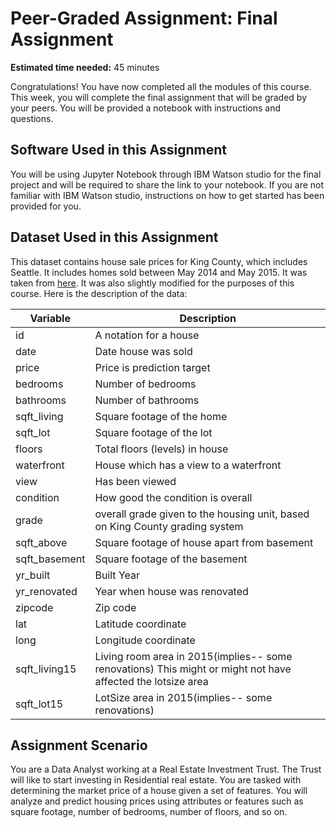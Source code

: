 <html lang="en">
  <head>
    <meta charset="utf-8">
    <meta name="viewport" content="width=device-width, initial-scale=1">
    <link rel="stylesheet" href="https://stackpath.bootstrapcdn.com/bootstrap/4.3.1/css/bootstrap.min.css" integrity="sha384-ggOyR0iXCbMQv3Xipma34MD+dH/1fQ784/j6cY/iJTQUOhcWr7x9JvoRxT2MZw1T" crossorigin="anonymous">
    <link rel="stylesheet" href="https://unpkg.com/@highlightjs/cdn-assets@10.7.1/styles/default.min.css">
  </head>
  <body>
    <h1>Peer-Graded Assignment: Final Assignment</h1>
    <p><strong>Estimated time needed:</strong> 45 minutes</p>
    <p>Congratulations! You have now completed all the modules of this course. This week, you will complete the final assignment that will be graded by your peers. You will be provided a notebook with instructions and questions.</p>
    <h2>Software Used in this Assignment</h2>
    <p>You will be using Jupyter Notebook through IBM Watson studio for the final project and will be required to share the link to your notebook. If you are not familiar with IBM Watson studio, instructions on how to get started has been provided for you.</p>
    <h2>Dataset Used in this Assignment</h2>
    <p>This dataset contains house sale prices for King County, which includes Seattle. It includes homes sold between May 2014 and May 2015. It was taken from <a href="https://www.kaggle.com/harlfoxem/housesalesprediction?utm_medium=Exinfluencer&#x26;utm_source=Exinfluencer&#x26;utm_content=000026UJ&#x26;utm_term=10006555&#x26;utm_id=NA-SkillsNetwork-Channel-SkillsNetworkCoursesIBMDeveloperSkillsNetworkDA0101ENSkillsNetwork20235326-2021-01-01" target="_blank" rel="external">here</a>. It was also slightly modified for the purposes of this course. Here is the description of the data:</p>
    <table>
      <thead>
        <tr>
          <th>Variable</th>
          <th>Description</th>
        </tr>
      </thead>
      <tbody>
        <tr>
          <td>id</td>
          <td>A notation for a house</td>
        </tr>
        <tr>
          <td>date</td>
          <td>Date house was sold</td>
        </tr>
        <tr>
          <td>price</td>
          <td>Price is prediction target</td>
        </tr>
        <tr>
          <td>bedrooms</td>
          <td>Number of bedrooms</td>
        </tr>
        <tr>
          <td>bathrooms</td>
          <td>Number of bathrooms</td>
        </tr>
        <tr>
          <td>sqft_living</td>
          <td>Square footage of the home</td>
        </tr>
        <tr>
          <td>sqft_lot</td>
          <td>Square footage of the lot</td>
        </tr>
        <tr>
          <td>floors</td>
          <td>Total floors (levels) in house</td>
        </tr>
        <tr>
          <td>waterfront</td>
          <td>House which has a view to a waterfront</td>
        </tr>
        <tr>
          <td>view</td>
          <td>Has been viewed</td>
        </tr>
        <tr>
          <td>condition</td>
          <td>How good the condition is overall</td>
        </tr>
        <tr>
          <td>grade</td>
          <td>overall grade given to the housing unit, based on King County grading system</td>
        </tr>
        <tr>
          <td>sqft_above</td>
          <td>Square footage of house apart from basement</td>
        </tr>
        <tr>
          <td>sqft_basement</td>
          <td>Square footage of the basement</td>
        </tr>
        <tr>
          <td>yr_built</td>
          <td>Built Year</td>
        </tr>
        <tr>
          <td>yr_renovated</td>
          <td>Year when house was renovated</td>
        </tr>
        <tr>
          <td>zipcode</td>
          <td>Zip code</td>
        </tr>
        <tr>
          <td>lat</td>
          <td>Latitude coordinate</td>
        </tr>
        <tr>
          <td>long</td>
          <td>Longitude coordinate</td>
        </tr>
        <tr>
          <td>sqft_living15</td>
          <td>Living room area in 2015(implies-- some renovations) This might or might not have affected the lotsize area</td>
        </tr>
        <tr>
          <td>sqft_lot15</td>
          <td>LotSize area in 2015(implies-- some renovations)</td>
        </tr>
      </tbody>
    </table>
    <h2>Assignment Scenario</h2>
    <p>You are a Data Analyst working at a Real Estate Investment Trust. The Trust will like to start investing in Residential real estate. You are tasked with determining the market price of a house given a set of features. You will analyze and predict housing prices using attributes or features such as square footage, number of bedrooms, number of floors, and so on.</p>
  </body>
</html>

